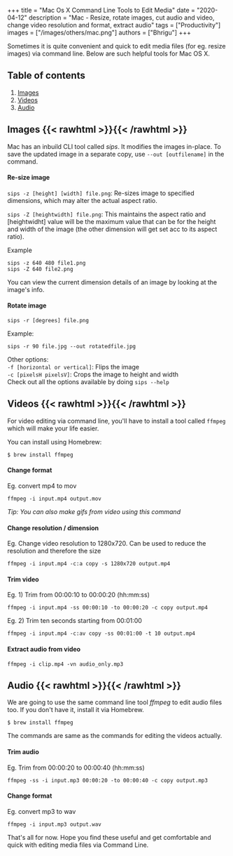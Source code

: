 +++
title = "Mac Os X Command Line Tools to Edit Media"
date = "2020-04-12"
description = "Mac - Resize, rotate images, cut audio and video, change video resolution and format, extract audio"
tags = ["Productivity"]
images = ["/images/others/mac.png"]
authors = ["Bhrigu"]
+++

Sometimes it is quite convenient and quick to edit media files (for eg. resize images) via command line. Below are such helpful tools for Mac OS X. 
<!--more-->

## Table of contents
1. [Images](#images)
2. [Videos](#videos)
3. [Audio](#audio)

## Images {{< rawhtml >}}<a name="images"></a>{{< /rawhtml >}}
Mac has an inbuild CLI tool called *sips*. It modifies the images in-place. To save the updated image in a separate copy, use `--out [outfilename]` in the command.

#### Re-size image
`sips -z [height] [width] file.png`: Re-sizes image to specified dimensions, which may alter the actual aspect ratio.

`sips -Z [heightwidth] file.png`: This maintains the aspect ratio and [heightwidht] value will be the maximum value that can be for the height and width of the image (the other dimension will get set acc to its aspect ratio).

Example

    sips -z 640 480 file1.png
    sips -Z 640 file2.png


You can view the current dimension details of an image by looking at the image's info.


#### Rotate image
`sips -r [degrees] file.png`

Example:

    sips -r 90 file.jpg --out rotatedfile.jpg


Other options:  
`-f [horizontal or vertical]`: Flips the image  
`-c [pixelsH pixelsV]`: Crops the image to height and width  
Check out all the options available by doing `sips --help`


## Videos {{< rawhtml >}}<a name="videos"></a>{{< /rawhtml >}}
For video editing via command line, you'll have to install a tool called `ffmpeg` which will make your life easier.

You can install using Homebrew:  

    $ brew install ffmpeg


#### Change format
Eg. convert mp4 to mov

    ffmpeg -i input.mp4 output.mov

*Tip: You can also make gifs from video using this command*


#### Change resolution / dimension
Eg. Change video resolution to 1280x720. Can be used to reduce the resolution and therefore the size

    ffmpeg -i input.mp4 -c:a copy -s 1280x720 output.mp4

#### Trim video
Eg. 1) Trim from 00:00:10 to 00:00:20 (hh:mm:ss)

    ffmpeg -i input.mp4 -ss 00:00:10 -to 00:00:20 -c copy output.mp4

Eg. 2) Trim ten seconds starting from 00:01:00

    ffmpeg -i input.mp4 -c:av copy -ss 00:01:00 -t 10 output.mp4


#### Extract audio from video
    ffmpeg -i clip.mp4 -vn audio_only.mp3


## Audio {{< rawhtml >}}<a name="audio"></a>{{< /rawhtml >}}
We are going to use the same command line tool *ffmpeg* to edit audio files too. If you don't have it, install it via Homebrew.

    $ brew install ffmpeg

The commands are same as the commands for editing the videos actually.

#### Trim audio
Eg. Trim from 00:00:20 to 00:00:40 (hh:mm:ss)

    ffmpeg -ss -i input.mp3 00:00:20 -to 00:00:40 -c copy output.mp3


#### Change format
Eg. convert mp3 to wav

    ffmpeg -i input.mp3 output.wav


That's all for now. Hope you find these useful and get comfortable and quick with editing media files via Command Line. 
